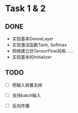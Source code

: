 # Task 1 & 2


## DONE
* 实现基本DenseLayer
* 实现激活函数Tanh, Softmax
* 网络建立仿TensorFlow风格……
* 实现基本的Initializer

## TODO
- [ ] 把输入转置去掉 
+ [ ] 支持batch输入
- [ ] 反向传播


